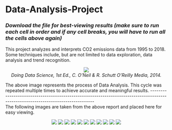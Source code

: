 # Data-Analysis-Project
<h3> <b><i>Download the file for best-viewing results (make sure to run each cell in order and if any cell breaks, you will have to run all the cells above again)</i></b></h2>

This project analyzes and interprets CO2 emissions data from 1995 to 2018. Some techniques include, but are not limited to data exploration, data analysis and trend recognition. 
<p align="center">
  <img src='https://drive.google.com/uc?id=1n5xudz9d7kVstikb8y6zbfhGFBzebg2x'>
  <br>
  <em>Doing Data Science, 1st Ed., C. O’Neil & R. Schutt O’Reilly Media, 2014.</em>
</p>

The above image represents the process of Data Analysis. This cycle was repeated multiple times to achieve accurate and meaningful results.
--------------------------------------------------------------------------------------------------------------------------------- <br>
The following images are taken from the above report and placed here for easy viewing.

<p align="center">
  <img src='https://drive.google.com/uc?id=1IGsNcBLDJjURLOepVmwlL0SfSJlvq679'>  
  <img src='https://drive.google.com/uc?id=1UhzKsMpQTDtm1H_RUesaSTD3qv8MsVEp'>
  <img src='https://drive.google.com/uc?id=1iuUrm9LN827ptGMHXXQV49njebhIrEEB'>
  <img src='https://drive.google.com/uc?id=1iyEZYb4tPksbIV2XLsZKV3Sg1rkIZ_hC'>
  <img src='https://drive.google.com/uc?id=1TvBHH44dnloYkdL1Z52sAYATtw2KO4yH'>
  <img src='https://drive.google.com/uc?id=10NzLJ9s_MI5ZosUTvsKEbnOoltOV5z-f'>
  <img src='https://drive.google.com/uc?id=1dTuyI0qCEu0TCQCzzDbjzWqt3aTV38mE'>
  <img src='https://drive.google.com/uc?id=1_q2r9s9nXQkk1AmYGwu62VAdN-vY8V1O'>
  <img src='https://drive.google.com/uc?id=1NS8bTboi9Nv1dMjFGyZSg475ZAAp0DN_'>
  <img src='https://drive.google.com/uc?id=111iM6lAyoDdE8EITngW89RjvUggdzN46'>
  <img src='https://drive.google.com/uc?id=1wNfVE0EhPywg1Lmc92fRB09KNIvsNSx2'>
</p>
